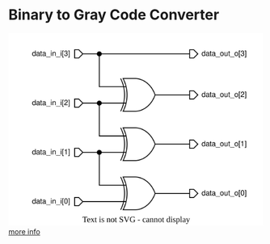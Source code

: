 # Binary to Gray Code Converter
<img src=../diagrams/bin_to_gray.svg> <br>
[more info](https://www.geeksforgeeks.org/code-converters-binary-to-from-gray-code/)


